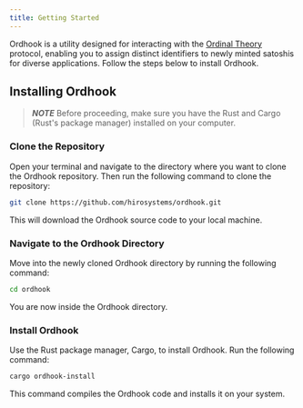```yaml
---
title: Getting Started
---
```


Ordhook is a utility designed for interacting with the [Ordinal Theory](https://trustmachines.co/glossary/ordinal-theory) protocol, enabling you to assign distinct identifiers to newly minted satoshis for diverse applications. Follow the steps below to install Ordhook.

## Installing Ordhook

> **_NOTE_**
> Before proceeding, make sure you have the Rust and Cargo (Rust's package manager) installed on your computer.

### Clone the Repository

Open your terminal and navigate to the directory where you want to clone the Ordhook repository. Then run the following command to clone the repository:

```bash
git clone https://github.com/hirosystems/ordhook.git
```

This will download the Ordhook source code to your local machine.

### Navigate to the Ordhook Directory

Move into the newly cloned Ordhook directory by running the following command:

```bash
cd ordhook
```

You are now inside the Ordhook directory.

### Install Ordhook

Use the Rust package manager, Cargo, to install Ordhook. Run the following command:

```bash
cargo ordhook-install
```

This command compiles the Ordhook code and installs it on your system.
